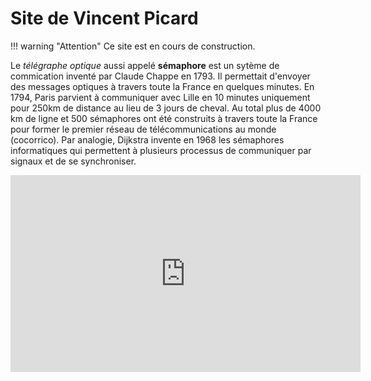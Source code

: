 # Site de Vincent Picard

!!! warning "Attention"
    Ce site est en cours de construction.

Le *télégraphe optique* aussi appelé **sémaphore** est un sytème de commication inventé par Claude Chappe en 1793. Il permettait d'envoyer des messages optiques à travers toute la France en quelques minutes. En 1794, Paris parvient à communiquer avec Lille en 10 minutes uniquement pour 250km de distance au lieu de 3 jours de cheval. Au total plus de 4000 km de ligne et 500 sémaphores ont été construits à travers toute la France pour former le premier réseau de télécommunications au monde (cocorrico). Par analogie, Dijkstra invente en 1968 les sémaphores informatiques qui permettent à plusieurs processus de communiquer par signaux et de se synchroniser.

<iframe width="560" height="315" src="https://www.youtube-nocookie.com/embed/BCOcz22vhzk?si=0AiL3k1z_a1B7tUF" title="YouTube video player" frameborder="0" allow="accelerometer; autoplay; clipboard-write; encrypted-media; gyroscope; picture-in-picture; web-share" allowfullscreen></iframe>

